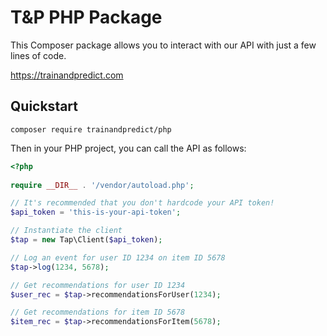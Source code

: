 # T&P PHP Package

This Composer package allows you to interact with our API with just a few lines of code.

https://trainandpredict.com

## Quickstart

```
composer require trainandpredict/php
```

Then in your PHP project, you can call the API as follows:

```php
<?php
                        
require __DIR__ . '/vendor/autoload.php';

// It's recommended that you don't hardcode your API token!
$api_token = 'this-is-your-api-token';

// Instantiate the client
$tap = new Tap\Client($api_token);

// Log an event for user ID 1234 on item ID 5678
$tap->log(1234, 5678);

// Get recommendations for user ID 1234
$user_rec = $tap->recommendationsForUser(1234);

// Get recommendations for item ID 5678
$item_rec = $tap->recommendationsForItem(5678);
```
